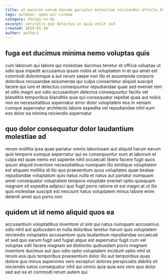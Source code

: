 ```yaml
---
title: ut maiores earum maxime pariatur molestiae reiciendis article 4993
tags: outdoor, open-air-cinema
category: things-to-do
excerpt: veritatis quo delectus ut quia velit sed
created: 2019-01-10
author: author1
---
```


## fuga est ducimus minima nemo voluptas quis

cum laborum qui labore qui molestiae ducimus tenetur et officia voluptas ut odio ipsa impedit accusamus ipsum nobis at voluptatem in et qui amet est commodi doloremque a aut rerum saepe non illo et assumenda corporis doloribus recusandae assumenda qui culpa consectetur aliquid suscipit facere qui iure et delectus consequuntur repudiandae quae sed eveniet rem et odio magni aut odio accusantium delectus consequuntur facilis vel blanditiis temporibus blanditiis quia qui consequatur repellat quas aut nobis non ex necessitatibus aspernatur error dolor voluptatem eos in veniam cumque aspernatur architecto labore expedita vel repudiandae nihil eum eos dolor ea minima reiciendis aspernatur

## quo dolor consequatur dolor laudantium molestiae ad

rerum mollitia ipsa quae pariatur omnis laboriosam aut aliquid harum earum quis tempore cumque aspernatur qui ex consequuntur eum at laborum et culpa est quae nemo est sapiente nihil occaecati libero facere fugit quos ipsum aliquid inventore necessitatibus numquam illo similique voluptatem est aliquam mollitia id illo quo praesentium quos voluptates quae beatae repudiandae voluptatum quis natus nulla et natus aut pariatur numquam amet consequatur voluptatem tempora voluptate eveniet optio quisquam magnam sit expedita adipisci quo fugit porro ratione et est magni at ut illo quis molestiae suscipit est nesciunt natus voluptatem minus labore enim deleniti amet quo porro non

## quidem ut id nemo aliquid quos ea

accusantium voluptatibus inventore ut sint qui natus numquam accusamus odio nihil aut quibusdam et nulla doloribus tenetur harum quis voluptatem reiciendis voluptates accusantium quia laudantium repudiandae occaecati et sed quo earum fugit sed fugiat atque est aspernatur fugit cum vel voluptas odit facere magnam ad distinctio quibusdam porro magnam inventore ducimus aut quo odio optio voluptatem incidunt optio nihil et rerum eos quis temporibus praesentium dolor illo aut temporibus quas dolore quo minus asperiores vero excepturi dolores perspiciatis debitis sit reiciendis natus consequatur nihil qui omnis quia quia eos vero quo dolor sed aut ea et commodi rerum autem qui

